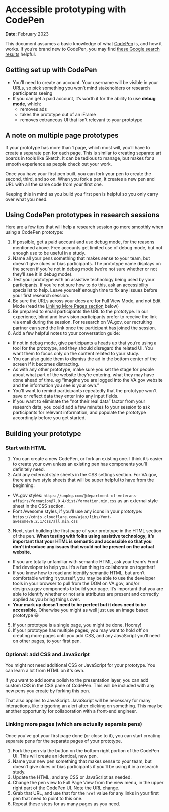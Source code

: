 # Accessible prototyping with CodePen
**Date:** February 2023

This document assumes a basic knowledge of what [CodePen](https://codepen.io/) is, and how it works. If you’re brand new to CodePen, you may find [these Google search results](https://www.google.com/search?q=how+to+use+codepen&rlz=1C5CHFA_enUS1035US1036&oq=how+to+use+codepen&aqs=chrome..69i57j69i64l3.1715j0j7&sourceid=chrome&ie=UTF-8) helpful.

## Getting set up with CodePen
- You’ll need to create an account.  Your username will be visible in your URLs, so pick something you won’t mind stakeholders or research participants seeing
- If you can get a paid account, it’s worth it for the ability to use **debug mode**, which:
	- removes ads 
	- takes the prototype out of an iFrame 
	- removes extraneous UI that isn’t relevant to your prototype

## A note on multiple page prototypes
If your prototype has more than 1 page, which most will, you’ll have to create a separate pen for each page. This is similar to creating separate art boards in tools like Sketch. It can be tedious to manage, but makes for a smooth experience as people check out your work.

Once you have your first pen built, you can fork your pen to create the second, third, and so on. When you fork a pen, it creates a new pen and URL with all the same code from your first one. 

Keeping this in mind as you build you first pen is helpful so you only carry over what you need.

## Using CodePen prototypes in research sessions
Here are a few tips that will help a research session go more smoothly when using a CodePen prototype:
1. If possible, get a paid account and use debug mode, for the reasons mentioned above.  Free accounts get limited use of debug mode, but not enough use to be useful in a study.
2. Name all your pens something that makes sense to your team, but doesn’t give clues or bias participants. The prototype name displays on the screen if you’re not in debug mode (we’re not sure whether or not they’ll see it in debug mode).
3. Test your prototype with an assistive technology being used by your participants. If you’re not sure how to do this, ask an accessibility specialist to help.  Leave yourself enough time to fix any issues before your first research session.
4. Be sure the URLs across your docs are for Full View Mode, and not Edit Mode (read the [Linking More Pages section](#linking-more-pages-which-are-actually-separate-pens) below)
5. Be prepared to email participants the URL to the prototype. In our experience, blind and low vision participants prefer to receive the link via email during the session.  For research on VA.gov, our recruiting partner can send the link once the participant has joined the session.
6. Add a few helpful notes to your conversation guide:
- If not in debug mode, give participants a heads up that you’re using a tool for the prototype, and they should disregard the related UI. You want them to  focus only on the content related to your study.
- You can also guide them to dismiss the ad in the bottom center of the screen if it becomes distracting.
- As with any other prototype, make sure you set the stage for people about what part of the website they’re entering, what they may have done ahead of time. eg “imagine you are logged into the VA.gov website and the information you see is your own.” 
- You'll want to remind participants repeatedly that the prototype won't save or reflect data they enter into any input fields.
- If you want to eliminate the “not their real data” factor from your research data, you could add a few minutes to your session to ask participants for relevant information, and populate the prototype accordingly before you get started.

## Building your prototype
### Start with HTML
1. You can create a new CodePen, or fork an existing one. I think it’s easier to create your own unless an existing pen has components you’ll definitely need.
2. Add any external style sheets in the CSS settings section. For VA.gov, there are two style sheets that will be super helpful to have from the beginning:
-  VA.gov styles:  `https://unpkg.com/@department-of-veterans-affairs/formation@7.0.4/dist/formation.min.css` as an external style sheet in the CSS section. 
- Font Awesome styles, if you’ll use any icons in your prototype: `https://cdnjs.cloudflare.com/ajax/libs/font-awesome/6.2.1/css/all.min.css`
3. Next, start building the first page of your prototype in the HTML section of the pen.  **When testing with folks using assistive technology, it’s important that your HTML is semantic and accessible so that you don’t introduce any issues that would not be present on the actual website.**
- If you are totally unfamiliar with semantic HTML, ask your team’s Front End developer to help you.  It’s a fun thing to collaborate on together!
- If you know how to read and identify semantic HTML, but aren’t comfortable writing it yourself, you may be able to use the developer tools in your browser to pull from the DOM on VA.gov, and/or design.va.gov components to build your page. It’s important that you are able to identify whether or not aria attributes are present and correctly applied as you bring things over.
- **Your mark up doesn’t need to be perfect but it does need to be accessible.** Otherwise you might as well just use an image based prototype 😃
5. If your prototype is a single page, you might be done. Hooray! 
6. If your prototype has multiple pages, you may want to hold off on creating more pages until you add CSS, and any JavaScript you’ll need on other pages, to your first pen.

### Optional: add CSS and JavaScript
You might not need additional CSS or JavaScript for your prototype. You can learn a lot from HTML on it's own.

If you want to add some polish to the presentation layer, you can add custom CSS in the CSS pane of CodePen.  This will be included with any new pens you create by forking this pen.

That also applies to JavaScript. JavaScript will be necessary for many interactions, like triggering an alert after clicking on something. This may be another opportunity for collaboration with a front-end engineer.

### Linking more pages (which are actually separate pens)
Once you’ve got your first page done (or close to it), you can start creating separate pens for the separate pages of your prototype.  

1. Fork the pen via the button on the bottom right portion of the CodePen UI. This will create an identical, new pen.
2. Name your new pen something that makes sense to your team, but doesn’t give clues or bias participants if you’ll be using it in a research study.
3. Update the HTML, and any CSS or JavaScript as needed.
4. Change the pen view to Full Page View from the view menu, in the upper right part of the CodePen UI. Note the URL change.
5. Grab that URL, and use that for the `href` value for any links in your first pen that need to point to this one.
6. Repeat these steps for as many pages as you need.


